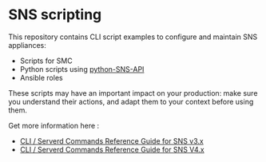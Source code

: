 # SNS scripting

This repository contains CLI script examples to configure and maintain SNS appliances:
- Scripts for SMC
- Python scripts using [python-SNS-API](https://github.com/stormshield/python-SNS-API)
- Ansible roles

These scripts may have an important impact on your production: make sure you understand their actions, and adapt them to your context before using them.

Get more information here :

- [CLI / Serverd Commands Reference Guide for SNS v3.x](https://documentation.stormshield.eu/SNS/v3/en/Content/CLI_Serverd_Commands_reference_Guide_v3/Introduction.htm)
- [CLI / Serverd Commands Reference Guide for SNS V4.x](https://documentation.stormshield.eu/SNS/v4/en/Content/CLI_Serverd_Commands_reference_Guide_v4/Introduction.htm)

